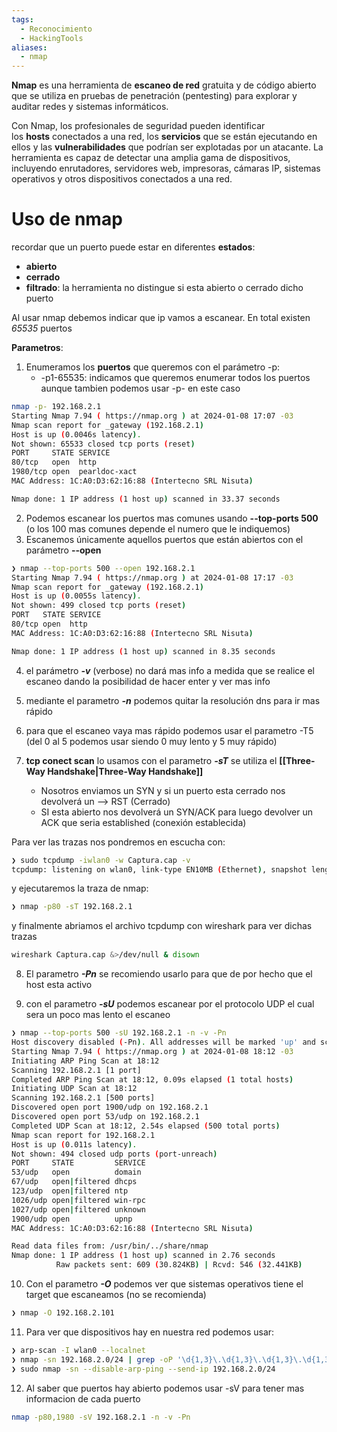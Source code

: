 ```yaml
---
tags:
  - Reconocimiento
  - HackingTools
aliases:
  - nmap
---
```

**Nmap** es una herramienta de **escaneo de red** gratuita y de código abierto que se utiliza en pruebas de penetración (pentesting) para explorar y auditar redes y sistemas informáticos.

Con Nmap, los profesionales de seguridad pueden identificar los **hosts** conectados a una red, los **servicios** que se están ejecutando en ellos y las **vulnerabilidades** que podrían ser explotadas por un atacante. La herramienta es capaz de detectar una amplia gama de dispositivos, incluyendo enrutadores, servidores web, impresoras, cámaras IP, sistemas operativos y otros dispositivos conectados a una red.
# Uso de nmap
recordar que un puerto puede estar en diferentes **estados**:
- **abierto**
- **cerrado**
- **filtrado**: la herramienta no distingue si esta abierto o cerrado dicho puerto

Al usar nmap debemos indicar que ip vamos a escanear. En total existen *65535* puertos 

**Parametros**:  
1. Enumeramos los **puertos** que queremos con el parámetro -p:
	- -p1-65535: indicamos que queremos enumerar todos los puertos aunque tambien podemos usar -p- en este caso
```bash 
nmap -p- 192.168.2.1
Starting Nmap 7.94 ( https://nmap.org ) at 2024-01-08 17:07 -03
Nmap scan report for _gateway (192.168.2.1)
Host is up (0.0046s latency).
Not shown: 65533 closed tcp ports (reset)
PORT     STATE SERVICE
80/tcp   open  http
1980/tcp open  pearldoc-xact
MAC Address: 1C:A0:D3:62:16:88 (Intertecno SRL Nisuta)

Nmap done: 1 IP address (1 host up) scanned in 33.37 seconds
```

2.  Podemos escanear los puertos mas comunes usando **--top-ports 500** (o los 100 mas comunes depende el numero que le indiquemos)
3. Escanemos únicamente aquellos puertos que están abiertos con el parámetro
**--open**
```bash
❯ nmap --top-ports 500 --open 192.168.2.1
Starting Nmap 7.94 ( https://nmap.org ) at 2024-01-08 17:17 -03
Nmap scan report for _gateway (192.168.2.1)
Host is up (0.0055s latency).
Not shown: 499 closed tcp ports (reset)
PORT   STATE SERVICE
80/tcp open  http
MAC Address: 1C:A0:D3:62:16:88 (Intertecno SRL Nisuta)

Nmap done: 1 IP address (1 host up) scanned in 8.35 seconds
```

4. el parámetro ***-v*** (verbose) no dará mas info a medida que se realice el escaneo dando la posibilidad de hacer enter y ver mas info

5. mediante el parametro ***-n*** podemos quitar la resolución dns para ir mas rápido

6. para que el escaneo vaya mas rápido podemos usar el parametro -T5 (del 0 al 5 podemos usar siendo 0 muy lento y 5 muy rápido)

7. **tcp conect scan** lo usamos con el parametro ***-sT*** se utiliza el  **[[Three-Way Handshake|Three-Way Handshake]]**
	- Nosotros enviamos un SYN y si un puerto esta cerrado nos devolverá un --> RST (Cerrado)
	- SI esta abierto nos devolverá un SYN/ACK para luego devolver un ACK que seria established (conexión establecida) 
	
Para ver las trazas nos pondremos en escucha con:
```bash
❯ sudo tcpdump -iwlan0 -w Captura.cap -v  
tcpdump: listening on wlan0, link-type EN10MB (Ethernet), snapshot length 262144 bytes
```
 y ejecutaremos la traza de nmap:
 ```bash
 ❯ nmap -p80 -sT 192.168.2.1
 ```
y finalmente abriamos el archivo tcpdump con wireshark para ver dichas trazas
 ```bash
 wireshark Captura.cap &>/dev/null & disown  
 ```


8. El parametro ***-Pn*** se recomiendo usarlo para que de por hecho que el host esta activo

9. con el parametro ***-sU*** podemos escanear por el protocolo UDP el cual sera un poco mas lento el escaneo
 ```bash
❯ nmap --top-ports 500 -sU 192.168.2.1 -n -v -Pn
Host discovery disabled (-Pn). All addresses will be marked 'up' and scan times may be slower.
Starting Nmap 7.94 ( https://nmap.org ) at 2024-01-08 18:12 -03
Initiating ARP Ping Scan at 18:12
Scanning 192.168.2.1 [1 port]
Completed ARP Ping Scan at 18:12, 0.09s elapsed (1 total hosts)
Initiating UDP Scan at 18:12
Scanning 192.168.2.1 [500 ports]
Discovered open port 1900/udp on 192.168.2.1
Discovered open port 53/udp on 192.168.2.1
Completed UDP Scan at 18:12, 2.54s elapsed (500 total ports)
Nmap scan report for 192.168.2.1
Host is up (0.011s latency).
Not shown: 494 closed udp ports (port-unreach)
PORT     STATE         SERVICE
53/udp   open          domain
67/udp   open|filtered dhcps
123/udp  open|filtered ntp
1026/udp open|filtered win-rpc
1027/udp open|filtered unknown
1900/udp open          upnp
MAC Address: 1C:A0:D3:62:16:88 (Intertecno SRL Nisuta)

Read data files from: /usr/bin/../share/nmap
Nmap done: 1 IP address (1 host up) scanned in 2.76 seconds
           Raw packets sent: 609 (30.824KB) | Rcvd: 546 (32.441KB)
```

10. Con el parametro ***-O*** podemos ver que sistemas operativos tiene el target que escaneamos (no se recomienda)
```bash 
❯ nmap -O 192.168.2.101
```

11. Para ver que dispositivos hay en nuestra red podemos usar:
``` bash
❯ arp-scan -I wlan0 --localnet
❯ nmap -sn 192.168.2.0/24 | grep -oP '\d{1,3}\.\d{1,3}\.\d{1,3}\.\d{1,3}'
❯ sudo nmap -sn --disable-arp-ping --send-ip 192.168.2.0/24
```

12. Al saber que puertos hay abierto podemos usar -sV para tener mas informacion de cada puerto
``` bash
nmap -p80,1980 -sV 192.168.2.1 -n -v -Pn
```